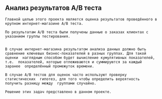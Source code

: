 ## Анализ результатов А/B теста

	Главной целью этого проекта является оценка результатов проведённого в  крупном интернет-магазине A/B теста. 

	По результатам A/B теста были получены данные о заказах клиентах с  указанием группы тестирования.


	В случае интернет-магазина результатом анализа данных должно быть  сравнение ключевых бизнес-показателей в разных группах. Для такой оценки  наглядным способом будет вычисление кумулятивных показателей, т.е.  показателей, которые отлеживаются и суммируются за каждый заранее  определённый промежуток времени.  

	В случае A/B тестов для оценок часто используют проверку статистических  гипотез, для того чтобы определить вероятность получить разницу между  группами случайно. 

	Решение этих задач представлено в данном проекте. 
 
